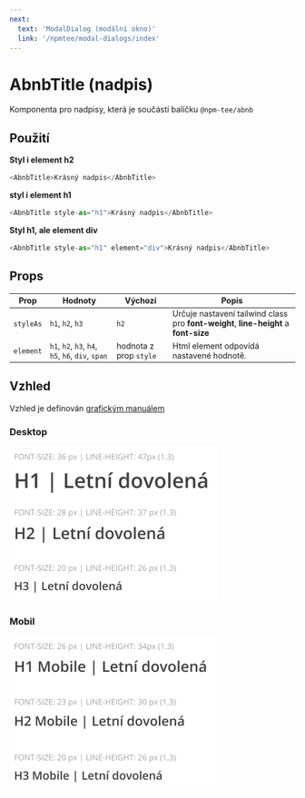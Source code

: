 ```yaml
---
next:
  text: 'ModalDialog (modální okno)'
  link: '/npmtee/modal-dialogs/index'
---
```


# AbnbTitle (nadpis)
Komponenta pro nadpisy, která je součástí balíčku `@npm-tee/abnb`

## Použití

**Styl i element h2**
```js
<AbnbTitle>Krásný nadpis</AbnbTitle>
```

**styl i element h1**
```js
<AbnbTitle style-as="h1">Krásný nadpis</AbnbTitle>
```

**Styl h1, ale element div**
```js
<AbnbTitle style-as="h1" element="div">Krásný nadpis</AbnbTitle>
```

## Props

| Prop      | Hodnoty                                           | Výchozí                | Popis                                                                                        |
|-----------|---------------------------------------------------|------------------------|----------------------------------------------------------------------------------------------|
| `styleAs` | `h1`, `h2`, `h3`                                  | `h2`                   | Určuje nastavení tailwind class pro **font-weight**, **line-height** a **font-size**        |
| `element` | `h1`, `h2`, `h3`, `h4`, `h5`, `h6`, `div`, `span` | hodnota z prop `style` | Html element odpovídá nastavené hodnotě. |
## Vzhled
Vzhled je definován [grafickým manuálem](https://www.figma.com/file/mJ2TSNVSOhrJp1vHakNIgB/CK-FISCHER?type=design&node-id=4942-1123&mode=design&t=4EYe2XG5PgCGjyfB-4)

### Desktop
![Nadpisy desktop](./title-desktop.png)

### Mobil
![Nadpisy mobil](./title-mobil.png)

